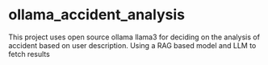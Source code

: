# ollama_accident_analysis
This project uses open source ollama llama3 for deciding on the analysis of accident based on user description. Using a RAG based model and LLM to fetch results
